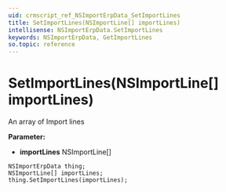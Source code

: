 ```yaml
---
uid: crmscript_ref_NSImportErpData_SetImportLines
title: SetImportLines(NSImportLine[] importLines)
intellisense: NSImportErpData.SetImportLines
keywords: NSImportErpData, GetImportLines
so.topic: reference
---
```


# SetImportLines(NSImportLine[] importLines)

An array of Import lines

**Parameter:** 
 - **importLines** NSImportLine[]

```crmscript
NSImportErpData thing;
NSImportLine[] importLines;
thing.SetImportLines(importLines);
```

